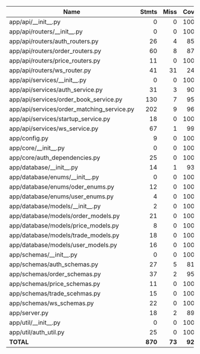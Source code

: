 | Name                                         |    Stmts |     Miss |   Cover |
|--------------------------------------------- | -------: | -------: | ------: |
| app/api/\_\_init\_\_.py                      |        0 |        0 |    100% |
| app/api/routers/\_\_init\_\_.py              |        0 |        0 |    100% |
| app/api/routers/auth\_routers.py             |       26 |        4 |     85% |
| app/api/routers/order\_routers.py            |       60 |        8 |     87% |
| app/api/routers/price\_routers.py            |       11 |        0 |    100% |
| app/api/routers/ws\_router.py                |       41 |       31 |     24% |
| app/api/services/\_\_init\_\_.py             |        0 |        0 |    100% |
| app/api/services/auth\_service.py            |       31 |        3 |     90% |
| app/api/services/order\_book\_service.py     |      130 |        7 |     95% |
| app/api/services/order\_matching\_service.py |      202 |        9 |     96% |
| app/api/services/startup\_service.py         |       18 |        0 |    100% |
| app/api/services/ws\_service.py              |       67 |        1 |     99% |
| app/config.py                                |        9 |        0 |    100% |
| app/core/\_\_init\_\_.py                     |        0 |        0 |    100% |
| app/core/auth\_dependencies.py               |       25 |        0 |    100% |
| app/database/\_\_init\_\_.py                 |       14 |        1 |     93% |
| app/database/enums/\_\_init\_\_.py           |        0 |        0 |    100% |
| app/database/enums/oder\_enums.py            |       12 |        0 |    100% |
| app/database/enums/user\_enums.py            |        4 |        0 |    100% |
| app/database/models/\_\_init\_\_.py          |        2 |        0 |    100% |
| app/database/models/order\_models.py         |       21 |        0 |    100% |
| app/database/models/price\_models.py         |        8 |        0 |    100% |
| app/database/models/trade\_models.py         |       18 |        0 |    100% |
| app/database/models/user\_models.py          |       16 |        0 |    100% |
| app/schemas/\_\_init\_\_.py                  |        0 |        0 |    100% |
| app/schemas/auth\_schemas.py                 |       27 |        5 |     81% |
| app/schemas/order\_schemas.py                |       37 |        2 |     95% |
| app/schemas/price\_schemas.py                |       11 |        0 |    100% |
| app/schemas/trade\_scehmas.py                |       15 |        0 |    100% |
| app/schemas/ws\_schemas.py                   |       22 |        0 |    100% |
| app/server.py                                |       18 |        2 |     89% |
| app/util/\_\_init\_\_.py                     |        0 |        0 |    100% |
| app/util/auth\_util.py                       |       25 |        0 |    100% |
|                                    **TOTAL** |  **870** |   **73** | **92%** |
